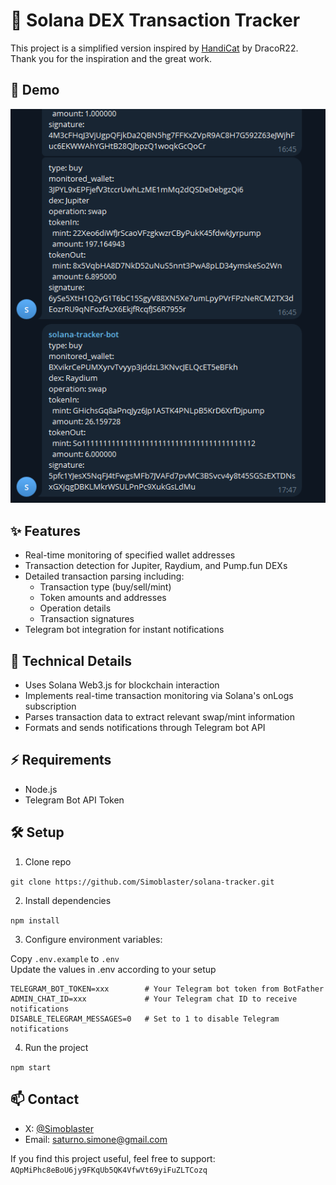 # 🎯 Solana DEX Transaction Tracker

This project is a simplified version inspired by [HandiCat](https://github.com/DracoR22/handi-cat_wallet-tracker) by DracoR22. Thank you for the inspiration and the great work.

## 📸 Demo

![Telegram Bot Demo](demo-img.png)

## ✨ Features

- Real-time monitoring of specified wallet addresses
- Transaction detection for Jupiter, Raydium, and Pump.fun DEXs
- Detailed transaction parsing including:
  - Transaction type (buy/sell/mint)
  - Token amounts and addresses
  - Operation details
  - Transaction signatures
- Telegram bot integration for instant notifications

## 🔧 Technical Details

- Uses Solana Web3.js for blockchain interaction
- Implements real-time transaction monitoring via Solana's onLogs subscription
- Parses transaction data to extract relevant swap/mint information
- Formats and sends notifications through Telegram bot API

## ⚡ Requirements
- Node.js
- Telegram Bot API Token

## 🛠️ Setup

1. Clone repo

``` git clone https://github.com/Simoblaster/solana-tracker.git ```

2. Install dependencies

``` npm install ```

3. Configure environment variables:

Copy ``` .env.example ``` to ``` .env ```  
Update the values in .env according to your setup
```
TELEGRAM_BOT_TOKEN=xxx        # Your Telegram bot token from BotFather
ADMIN_CHAT_ID=xxx             # Your Telegram chat ID to receive notifications
DISABLE_TELEGRAM_MESSAGES=0   # Set to 1 to disable Telegram notifications
```

4. Run the project

``` npm start ```

## 📫 Contact

- X: [@Simoblaster](https://x.com/simoblaster)
- Email: saturno.simone@gmail.com

If you find this project useful, feel free to support:
`AQpMiPhc8eBoU6jy9FKqUb5QK4VfwVt69yiFuZLTCozq`